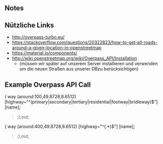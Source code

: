 ## Notes

## Nützliche Links 

- http://overpass-turbo.eu/
- https://stackoverflow.com/questions/20322823/how-to-get-all-roads-around-a-given-location-in-openstreetmap
- https://material.io/components/
- http://wiki.openstreetmap.org/wiki/Overpass_API/Installation 
   - (müssen wir später auf unserem Server
   installieren und verwenden um die neuen Straßen aus unserer DBzu berücksichtigen)
   
  
  
## Example Overpass API Call
   
   (
     way
     (around:100,49.8728,8.6512)
     [highway~"^(primary|secondary|tertiary|residential|footway|bridleway)$"]
     [name];
   >;);out;


(
  way
  (around:400,49.8728,8.6512)
  [highway~"^(.*)$"]
  [name];
>;);out;

